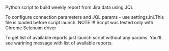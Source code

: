 Python script to build weekly report from Jira data using JQL

To configure connection parameters and JQL params - use settings.ini.This file is loaded before script launch.
NOTE !!! Script was tested only with Chrome Selenuim driver

To get list of available reports just launch script without any params. You'll see warining message with list of available reports.